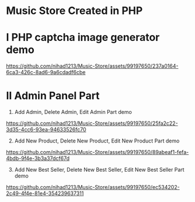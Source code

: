 # Music Store Created in PHP
# I PHP captcha image generator demo
https://github.com/nihad1213/Music-Store/assets/99197650/237a0164-6ca3-426c-8ad6-9a6cdadf6cbe
# II Admin Panel Part
1. Add Admin, Delete Admin, Edit Admin Part demo

https://github.com/nihad1213/Music-Store/assets/99197650/25fa2c22-3d35-4cc6-93ea-94633526fc70

2. Add New Product, Delete New Product, Edit New Product Part demo

https://github.com/nihad1213/Music-Store/assets/99197650/89abeaf1-fefa-4bdb-9f4e-3b3a37dcf67d

3. Add New Best Seller, Delete New Best Seller, Edit New Best Seller Part demo


https://github.com/nihad1213/Music-Store/assets/99197650/ec534202-2c49-4f4e-81e4-354239637311

